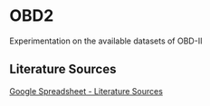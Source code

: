 # OBD2
Experimentation on the available datasets of OBD-II

## Literature Sources
[Google Spreadsheet - Literature Sources](https://docs.google.com/spreadsheets/d/1UJR0X1if9M6xF9PfwMbhvgD-wp0mCZKw0AgLnmed8SI/edit?gid=0#gid=0)